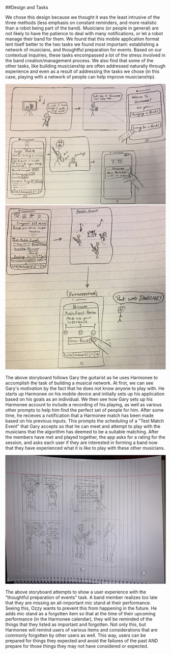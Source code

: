 ##Design and Tasks

We chose this design because we thought it was the least intrusive of the three methods (less emphasis on constant reminders, and more realistic than a robot being part of the band). Musicians (or people in general) are not likely to have the patience to deal with many notifications, or let a robot manage their band for them. We found that this mobile application format lent itself better to the two tasks we found most important: establishing a network of musicians, and thoughtful preparation for events. Based on our contextual inquiries, these tasks encompassed a lot of the stress involved in the band creation/management process. We also find that some of the other tasks, like building musicianship are often addressed naturally through experience and even as a result of addressing the tasks we chose (in this case, playing with a network of people can help improve musicianship).

![design_2](/img/DesignReviewT2P1.jpg)
![design_2](/img/DesignReviewT2P2.jpg)

The above storyboard follows Gary the guitarist as he uses Harmonee to accomplish the task of building a musical network. At first, we can see Gary's motivation by the fact that he does not know anyone to play with. He starts up Harmonee on his mobile device and initially sets up his application based on his goals as an individual. We then see how Gary sets up his Harmonee account to include a recording of his playing, as well as various other prompts to help him find the perfect set of people for him. After some time, he recieves a notification that a Harmonee match has been made based on his previous inputs. This prompts the scheduling of a "Test Match Event" that Gary accepts so that he can meet and attempt to play with the musicians that the algorithm has deemed to be a suitable matching. After the members have met and played together, the app asks for a rating for the session, and asks each user if they are interested in forming a band now that they have experienced what it is like to play with these other musicians.  


![design_2](/img/design_review_1.jpg)

The above storyboard attempts to show a user experience with the “thoughtful preparation of events” task. A band member realizes too late that they are missing an all-important mic stand at their performance. Seeing this, Ozzy wants to prevent this from happening in the future. He adds mic stand as a forgotten item so that at the time of their upcoming performance (in the Harmonee calendar), they will be reminded of the things that they listed as important and forgotten. Not only this, but Harmonee will remind users of various items and considerations that are commonly forgotten by other users as well. This way, users can be prepared for things they expected and avoid the failures of the past AND prepare for those things they may not have considered or expected.

